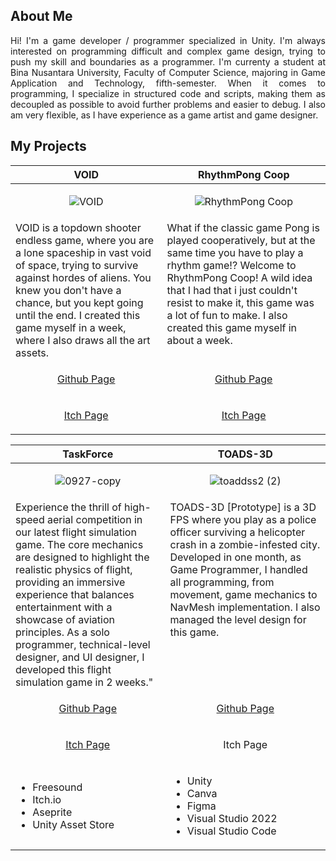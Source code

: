 <h2>About Me</h2>
<p align="justify">Hi! I'm a game developer / programmer specialized in Unity. I'm always interested on programming difficult and complex game design, trying to push my skill and boundaries as a programmer. I'm currenty a student at Bina Nusantara University, Faculty of Computer Science, majoring in Game Application and Technology, fifth-semester. When it comes to programming, I specialize in structured code and scripts, making them as decoupled as possible to avoid further problems and easier to debug. I also am very flexible, as I have experience as a game artist and game designer.</p>

<h2>My Projects</h2>

<!-- ============================================= -->
<table>
  <thead>
    <tr>
      <th width="500px" align="center">VOID</th>
      <th width="500px" align="center">RhythmPong Coop</th>
    </tr>
  </thead>
  <tbody>
  <tr width="500px" align="center">
  <td>
    
![VOID](https://github.com/user-attachments/assets/6e04dfde-f5ef-4996-b23e-b088621b5a46)

  </td>
  <td>
    
![RhythmPong Coop](https://github.com/user-attachments/assets/4f61ee90-c477-42b0-82ec-ffc1c559a003)

  </td>
  </tr>
  <tr width="500px">
  <td valign="text-top">
VOID is a topdown shooter endless game, where you are a lone spaceship in vast void of space, trying to survive against hordes of aliens. You knew you don't have a chance, but you kept going until the end. I created this game myself in a week, where I also draws all the art assets.
  <td valign="text-top">
What if the classic game Pong is played cooperatively, but at the same time you have to play a rhythm game!? Welcome to RhythmPong Coop! A wild idea that I had that i just couldn't resist to make it, this game was a lot of fun to make. I also created this game myself in about a week.
  </td>
  </tr>

  <tr width="500px" align="center">
  <td valign="text-top">
<p width="500px" align="center"><a href="">Github Page</p>
  </td>
  <td valign="text-top">
<p width="500px" align="center"><a href="">Github Page</p>
  </td>
  </tr>

  <tr width="500px" align="center">
  <td valign="text-top">
<p width="500px" align="center"><a href="https://jeje8.itch.io/void">Itch Page</p>
  </td>
  <td valign="text-top">
<p width="500px" align="center"><a href="https://jeje8.itch.io/rhythmpong-coop">Itch Page</p>
  </td>
  </tr>

 </tbody>
</table>
<!-- ============================================= -->
<table>
  <thead>
    <tr>
      <th width="500px" align="center">TaskForce</th>
      <th width="500px" align="center">TOADS-3D</th>
    </tr>
  </thead>
  <tbody>
  <tr width="500px" align="center">
  <td>

![0927-copy](https://github.com/user-attachments/assets/4988a032-071b-4342-be22-9db5a2dda57d)

  </td>
  <td>
    
![toaddss2 (2)](https://github.com/user-attachments/assets/da92f712-d73d-48a1-990c-e6ee6579386b)


  </td>
  </tr>
  <tr width="500px">
  <td valign="text-top">
Experience the thrill of high-speed aerial competition in our latest flight simulation game. The core mechanics are designed to highlight the realistic physics of flight, providing an immersive experience that balances entertainment with a showcase of aviation principles. As a solo programmer, technical-level designer, and UI designer, I developed this flight simulation game in 2 weeks."
  </td>
  <td valign="text-top">
TOADS-3D [Prototype] is a 3D FPS where you play as a police officer surviving a helicopter crash in a zombie-infested city. Developed in one month, as Game Programmer, I handled all programming, from movement, game mechanics to NavMesh implementation. I also managed the level design for this game.
  </td>
  </tr>

  <tr width="500px" align="center">
  <td valign="text-top">
<p width="500px" align="center"><a href="https://github.com/TottAditS/Terbang">Github Page</p>
  </td>
  <td valign="text-top">
<p width="500px" align="center"><a href="https://github.com/TottAditS/TOADS-3D">Github Page</p>
  </td>
  </tr>
 
  <tr width="500px" align="center">
  <td valign="text-top">
<p width="500px" align="center"><a href="https://tottadits.itch.io/taskforce">Itch Page</p>
  </td>
  <td valign="text-top">
Itch Page
  </td>
  </tr>
 
  <td>

  - Freesound
  - Itch.io
  - Aseprite
  - Unity Asset Store
  
  </td>
  <td>

  - Unity
  - Canva
  - Figma
  - Visual Studio 2022
  - Visual Studio Code

  </td>
  </tr>
  </tbody>
</table>
<!-- ============================================= -->
